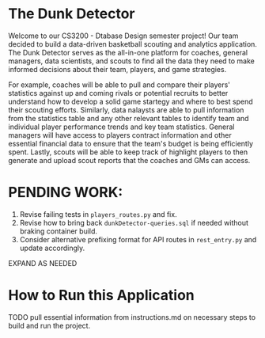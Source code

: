# The Dunk Detector 

Welcome to our CS3200 - Dtabase Design semester project! Our team decided to build a data-driven basketball scouting and analytics application. The Dunk Detector serves as the all-in-one platform for coaches, general managers, data scientists, and scouts to find all the data they need to make informed decisions about their team, players, and game strategies. 

For example, coaches will be able to pull and compare their players' statistics against up and coming rivals or potential recruits to better understand how to develop a solid game startegy and where to best spend their scouting efforts. Similarly, data nalaysts are able to pull information from the statistics table and any other relevant tables to identify team and individual player performance trends and key team statistics. General managers will have access to players contract information and other essential financial data to ensure that the team's budget is being efficiently spent. Lastly, scouts will be able to keep track of highlight players to then generate and upload scout reports that the coaches and GMs can access.  

# PENDING WORK: 
1. Revise failing tests in `players_routes.py` and fix. 
2. Revise how to bring back `dunkDetector-queries.sql` if needed without braking container build. 
3. Consider alternative prefixing format for API routes in `rest_entry.py` and update accordingly.
 
EXPAND AS NEEDED 

# How to Run this Application
TODO pull essential information from instructions.md on necessary steps to build and run the project. 